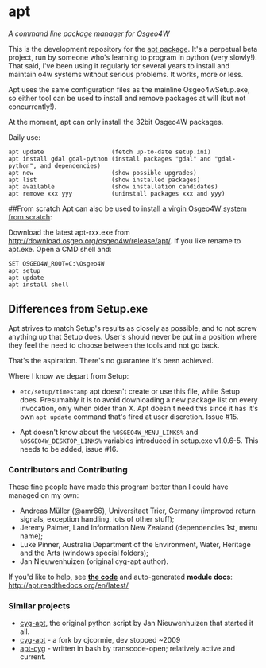 # apt
_A command line package manager for [Osgeo4W](http://trac.osgeo.org/osgeo4w/)_

This is the development repository for the [apt package](http://trac.osgeo.org/osgeo4w/wiki/pkg-apt). It's a perpetual beta project, run by someone who's learning to program in python (very slowly!). That said, I've been using it regularly for several years to install and maintain o4w systems without serious problems. It works, more or less.

Apt uses the same configuration files as the mainline Osgeo4wSetup.exe, so either tool can be used to install and remove packages at will (but not concurrently!).

At the moment, apt can only install the 32bit Osgeo4W packages.

Daily use:

    apt update                   (fetch up-to-date setup.ini)
    apt install gdal gdal-python (install packages "gdal" and "gdal-python", and dependencies)
    apt new                      (show possible upgrades)
    apt list                     (show installed packages)
    apt available                (show installation candidates)
    apt remove xxx yyy           (uninstall packages xxx and yyy)


##From scratch
Apt can also be used to install [a virgin Osgeo4W system from scratch](http://trac.osgeo.org/osgeo4w/wiki/pkg-apt/AptFromScratch):

Download the latest apt-rxx.exe from  http://download.osgeo.org/osgeo4w/release/apt/. If you like rename to apt.exe. Open a CMD shell and:

    SET OSGEO4W_ROOT=C:\Osgeo4W
    apt setup
    apt update
    apt install shell


## Differences from Setup.exe
Apt strives to match Setup's results as closely as possible, and to not screw anything up that Setup does. User's should never be put in a position where they feel the need to choose between the tools and not go back. 

That's the aspiration. There's no guarantee it's been achieved.

Where I know we depart from Setup:

 - `etc/setup/timestamp` apt doesn't create or use this file, while Setup does. Presumably it is to avoid downloading a new package list on every invocation, only when older than X. Apt doesn't need this since it has it's own `apt update` command that's fired at user discretion. Issue #15.

- Apt doesn't know about the `%OSGEO4W_MENU_LINKS%` and `%OSGEO4W_DESKTOP_LINKS%` variables introduced in setup.exe v1.0.6-5. This needs to be added, issue #16. 


### Contributors and Contributing ###

These fine people have made this program better than I could have managed on my own:

- Andreas Müller (@amr66), Universitaet Trier, Germany (improved return signals, exception handling, lots of other stuff); 
- Jeremy Palmer, Land Information New Zealand (dependencies 1st, menu name);   
- Luke Pinner, Australia Department of the Environment, Water, Heritage and the Arts (windows special folders);  
- Jan Nieuwenhuizen (original cyg-apt author). 

If you'd like to help, see **[the code](https://github.com/maphew/apt/)** and auto-generated **module docs**: http://apt.readthedocs.org/en/latest/

### Similar projects ###

- [cyg-apt](http://www.lilypond.org/~janneke/software/cyg-apt), the original python script by Jan Nieuwenhuizen that started it all.
- [cyg-apt](https://code.google.com/p/cyg-apt/) - a fork by cjcormie, dev stopped ~2009
- [apt-cyg](https://github.com/transcode-open/apt-cyg) - written in bash by transcode-open; relatively active and current.
